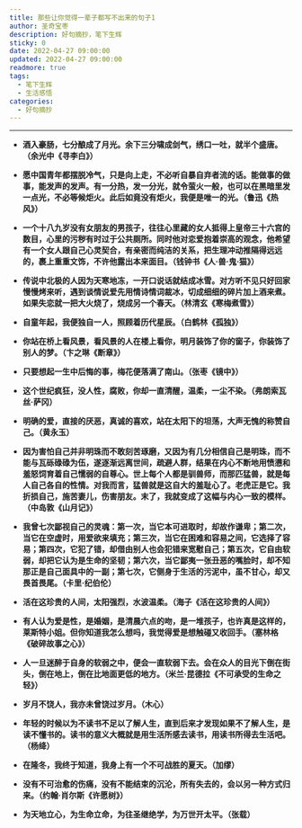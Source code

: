 ```yaml
---
title: 那些让你觉得一辈子都写不出来的句子1
author: 圣奇宝枣
description: 好句摘抄，笔下生辉
sticky: 0
date: 2022-04-27 09:00:00
updated: 2022-04-27 09:00:00
readmore: true
tags:
  - 笔下生辉
  - 生活感悟
categories:
  - 好句摘抄
---
```


---

- **酒入豪肠，七分酿成了月光。余下三分啸成剑气，绣口一吐，就半个盛唐。（余光中《寻李白》）**

- **愿中国青年都摆脱冷气，只是向上走，不必听自暴自弃者流的话。能做事的做事，能发声的发声。有一分热，发一分光，就令萤火一般，也可以在黑暗里发一点光，不必等候炬火。此后如竟没有炬火，我便是唯一的光。（鲁迅《热风》）**

- **一个十八九岁没有女朋友的男孩子，往往心里藏的女人抵得上皇帝三十六宫的数目，心里的污秽有时过于公共厕所。同时他对恋爱抱着崇高的观念，他希望有一个女人跟自己心灵契合，有亲密而纯洁的关系，把生理冲动推隔得远远的，裹上重重文饰，不许他露出本来面目。（钱钟书《人·兽·鬼·猫》）**

- **传说中北极的人因为天寒地冻，一开口说话就结成冰雪。对方听不见只好回家慢慢烤来听，遇到谈情说爱先用情诗情词裁冰，切成细细的碎片加上酒来煮。如果失恋就一把大火烧了，烧成另一个春天。（林清玄《寒梅煮雪》）**

<!-- more -->

- **自童年起，我便独自一人，照顾着历代星辰。（白鹤林《孤独》）**

- **你站在桥上看风景，看风景的人在楼上看你，明月装饰了你的窗子，你装饰了别人的梦。（卞之琳《断章》）**

- **只要想起一生中后悔的事，梅花便落满了南山。（张枣《镜中》）**

- **这个世纪疯狂，没人性，腐败，你却一直清醒，温柔，一尘不染。（弗朗索瓦丝·萨冈）**

- **明确的爱，直接的厌恶，真诚的喜欢，站在太阳下的坦荡，大声无愧的称赞自己。（黄永玉）**

- **因为害怕自己并非明珠而不敢刻苦琢磨，又因为有几分相信自己是明珠，而不能与瓦砾碌碌为伍，遂逐渐远离世间，疏避人群，结果在内心不断地用愤懑和羞怒饲育着自己懦弱的自尊心。世上每个人都是驯兽师，而那匹猛兽，就是每人自己各自的性情。对我而言，猛兽就是这自大的羞耻心了。老虎正是它。我折损自己，施苦妻儿，伤害朋友。末了，我就变成了这幅与内心一致的模样。（中岛敦《山月记》）**

- **我曾七次鄙视自己的灵魂：第一次，当它本可进取时，却故作谦卑；第二次，当它在空虚时，用爱欲来填充；第三次，当它在困难和容易之间，它选择了容易；第四次，它犯了错，却借由别人也会犯错来宽慰自己；第五次，它自由软弱，却把它认为是生命的坚韧；第六次，当它鄙夷一张丑恶的嘴脸时，却不知那正是自己面具中的一副；第七次，它侧身于生活的污泥中，虽不甘心，却又畏首畏尾。（卡里·纪伯伦）**

- **活在这珍贵的人间，太阳强烈，水波温柔。（海子《活在这珍贵的人间》）**

- **有人认为爱是性，是婚姻，是清晨六点的吻，是一堆孩子，也许真是这样的，莱斯特小姐。但你知道我怎么想吗，我觉得爱是想触碰又收回手。（塞林格《破碎故事之心》）**

- **人一旦迷醉于自身的软弱之中，便会一直软弱下去。会在众人的目光下倒在街头，倒在地上，倒在比地面更低的地方。（米兰·昆德拉《不可承受的生命之轻》）**

- **岁月不饶人，我亦未曾饶过岁月。（木心）**

- **年轻的时候以为不读书不足以了解人生，直到后来才发现如果不了解人生，是读不懂书的。读书的意义大概就是用生活所感去读书，用读书所得去生活吧。（杨绛）**

- **在隆冬，我终于知道，我身上有一个不可战胜的夏天。（加缪）**

- **没有不可治愈的伤痛，没有不能结束的沉沦，所有失去的，会以另一种方式归来。（约翰·肖尔斯《许愿树》）**

- **为天地立心，为生命立命，为往圣继绝学，为万世开太平。（张载）**
